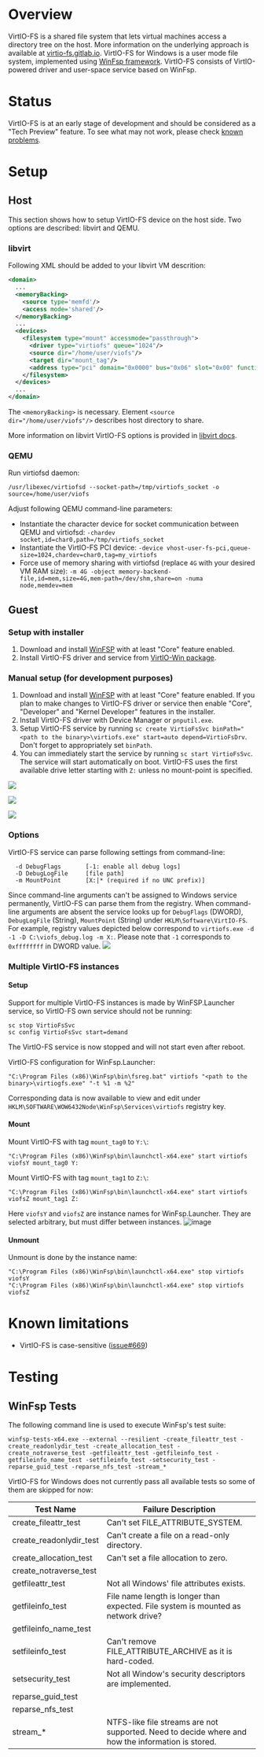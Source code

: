 # Overview

VirtIO-FS is a shared file system that lets virtual machines access a directory tree on the host. More information on the underlying approach is available at [virtio-fs.gitlab.io](https://virtio-fs.gitlab.io/). VirtIO-FS for Windows is a user mode file system, implemented using [WinFsp framework](https://github.com/billziss-gh/winfsp). VirtIO-FS consists of VirtIO-powered driver and user-space service based on WinFsp.

# Status

VirtIO-FS is at an early stage of development and should be considered as a "Tech Preview" feature. To see what may not work, please check [known problems](#known-problems).

# Setup

## Host

This section shows how to setup VirtIO-FS device on the host side. Two options are described: libvirt and QEMU.

### libvirt

Following XML should be added to your libvirt VM descrition:

```xml
<domain>
  ...
  <memoryBacking>
    <source type='memfd'/>
    <access mode='shared'/>
  </memoryBacking>
  ...
  <devices>
    <filesystem type="mount" accessmode="passthrough">
      <driver type="virtiofs" queue="1024"/>
      <source dir="/home/user/viofs"/>
      <target dir="mount_tag"/>
      <address type="pci" domain="0x0000" bus="0x06" slot="0x00" function="0x0"/>
    </filesystem>
  </devices>
  ...
</domain>
```

The `<memoryBacking>` is necessary. Element `<source dir="/home/user/viofs"/>` describes host directory to share.

More information on libvirt VirtIO-FS options is provided in [libvirt docs](https://libvirt.org/kbase/virtiofs.html). 

### QEMU

Run virtiofsd daemon:

```
/usr/libexec/virtiofsd --socket-path=/tmp/virtiofs_socket -o source=/home/user/viofs
```

Adjust following QEMU command-line parameters:

* Instantiate the character device for socket communication between QEMU and virtiofsd:
`-chardev socket,id=char0,path=/tmp/virtiofs_socket`
* Instantiate the VirtIO-FS PCI device:
`-device vhost-user-fs-pci,queue-size=1024,chardev=char0,tag=my_virtiofs`
* Force use of memory sharing with virtiofsd (replace `4G` with your desired VM RAM size):
`-m 4G -object memory-backend-file,id=mem,size=4G,mem-path=/dev/shm,share=on -numa node,memdev=mem`

## Guest

### Setup with installer
1. Download and install [WinFSP](https://github.com/billziss-gh/winfsp/releases) with at least "Core" feature enabled.
2. Install VirtIO-FS driver and service from [VirtIO-Win package](https://github.com/virtio-win/virtio-win-pkg-scripts/blob/master/README.md).

### Manual setup (for development purposes)
1. Download and install [WinFSP](https://github.com/billziss-gh/winfsp/releases) with at least "Core" feature enabled. If you plan to make changes to VirtIO-FS driver or service then enable "Core", "Developer" and "Kernel Developer" features in the installer.
2. Install VirtIO-FS driver with Device Manager or `pnputil.exe`.
3. Setup VirtIO-FS service by running `sc create VirtioFsSvc binPath="<path to the binary>\virtiofs.exe" start=auto depend=VirtioFsDrv`. Don't forget to appropriately set `binPath`.
4. You can immediately start the service by running `sc start VirtioFsSvc`. The service will start automatically on boot. VirtIO-FS uses the first available drive letter starting with `Z:` unless no mount-point is specified.

![](https://user-images.githubusercontent.com/8286747/151011858-c9d122d2-d95a-421c-9914-c7d4dd05e2e3.png)

![](https://user-images.githubusercontent.com/8286747/151012458-fb8fa2c9-5059-45ac-994b-4ca03619a27b.png)

![](https://user-images.githubusercontent.com/8286747/151011678-88e804d8-4231-4597-932c-91b18e492492.png)

### Options

VirtIO-FS service can parse following settings from command-line:
```
  -d DebugFlags       [-1: enable all debug logs]
  -D DebugLogFile     [file path]
  -m MountPoint       [X:|* (required if no UNC prefix)]
```

Since command-line arguments can't be assigned to Windows service permanently, VirtIO-FS can parse them from the registry. When command-line arguments are absent the service looks up for `DebugFlags` (DWORD), `DebugLogFile` (String), `MountPoint` (String) under `HKLM\Software\VirtIO-FS`. For example, registry values depicted below correspond to `virtiofs.exe -d -1 -D C:\viofs_debug.log -m X:`. Please note that `-1` corresponds to `0xffffffff` in DWORD value. 
![](https://user-images.githubusercontent.com/8286747/146226495-0d7614ca-8a7d-4465-9aa3-3dc9dc9cb6de.png)

### Multiple VirtIO-FS instances

#### Setup

Support for multiple VirtIO-FS instances is made by WinFSP.Launcher service, so VirtIO-FS own service should not be running:
```
sc stop VirtioFsSvc
sc config VirtioFsSvc start=demand
```
The VirtIO-FS service is now stopped and will not start even after reboot.

VirtIO-FS configuration for WinFsp.Launcher:
```
"C:\Program Files (x86)\WinFsp\bin\fsreg.bat" virtiofs "<path to the binary>\virtiogfs.exe" "-t %1 -m %2"
```
Corresponding data is now available to view and edit under `HKLM\SOFTWARE\WOW6432Node\WinFsp\Services\virtiofs` registry key.

#### Mount

Mount VirtIO-FS with tag `mount_tag0` to `Y:\`:
```
"C:\Program Files (x86)\WinFsp\bin\launchctl-x64.exe" start virtiofs viofsY mount_tag0 Y:
```
Mount VirtIO-FS with tag `mount_tag1` to `Z:\`:
```
"C:\Program Files (x86)\WinFsp\bin\launchctl-x64.exe" start virtiofs viofsZ mount_tag1 Z:
```
Here `viofsY` and `viofsZ` are instance names for WinFsp.Launcher. They are selected arbitrary, but must differ between instances.
![image](https://user-images.githubusercontent.com/8286747/190429409-b4c42336-4292-4d91-8cb0-292736b17307.png)
#### Unmount

Unmount is done by the instance name:
```
"C:\Program Files (x86)\WinFsp\bin\launchctl-x64.exe" stop virtiofs viofsY
"C:\Program Files (x86)\WinFsp\bin\launchctl-x64.exe" stop virtiofs viofsZ
```

# Known limitations

* VirtIO-FS is case-sensitive ([issue#669](https://github.com/virtio-win/kvm-guest-drivers-windows/issues/669))

# Testing

## WinFsp Tests

The following command line is used to execute WinFsp's test suite:

```
winfsp-tests-x64.exe --external --resilient -create_fileattr_test -create_readonlydir_test -create_allocation_test -create_notraverse_test -getfileattr_test -getfileinfo_test -getfileinfo_name_test -setfileinfo_test -setsecurity_test -reparse_guid_test -reparse_nfs_test -stream_*
```

VirtIO-FS for Windows does not currently pass all available tests so some of them are skipped for now:

| Test Name | Failure Description |
|---|---|
| create_fileattr_test | Can't set FILE_ATTRIBUTE_SYSTEM. |
| create_readonlydir_test | Can't create a file on a read-only directory. |
| create_allocation_test | Can't set a file allocation to zero. |
| create_notraverse_test |  |
| getfileattr_test | Not all Windows' file attributes exists. |
| getfileinfo_test | File name length is longer than expected. File system is mounted as network drive? |
| getfileinfo_name_test |  |
| setfileinfo_test | Can't remove FILE_ATTRIBUTE_ARCHIVE as it is hard-coded. |
| setsecurity_test | Not all Window's security descriptors are implemented.  |
| reparse_guid_test |  |
| reparse_nfs_test |  |
| stream_* | NTFS-like file streams are not supported. Need to decide where and how the information is stored. |
